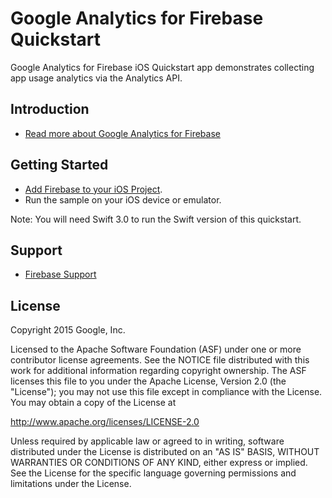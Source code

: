 Google Analytics for Firebase Quickstart
===========================

Google Analytics for Firebase iOS Quickstart app demonstrates collecting app usage analytics via the
Analytics API.

Introduction
------------

- [Read more about Google Analytics for Firebase](https://firebase.google.com/docs/analytics)

Getting Started
---------------

- [Add Firebase to your iOS Project](https://firebase.google.com/docs/ios/setup).
- Run the sample on your iOS device or emulator.

Note: You will need Swift 3.0 to run the Swift version of this quickstart.

Support
-------

- [Firebase Support](https://firebase.google.com/support/)

License
-------

Copyright 2015 Google, Inc.

Licensed to the Apache Software Foundation (ASF) under one or more contributor
license agreements.  See the NOTICE file distributed with this work for
additional information regarding copyright ownership.  The ASF licenses this
file to you under the Apache License, Version 2.0 (the "License"); you may not
use this file except in compliance with the License.  You may obtain a copy of
the License at

  http://www.apache.org/licenses/LICENSE-2.0

Unless required by applicable law or agreed to in writing, software
distributed under the License is distributed on an "AS IS" BASIS, WITHOUT
WARRANTIES OR CONDITIONS OF ANY KIND, either express or implied.  See the
License for the specific language governing permissions and limitations under
the License.
